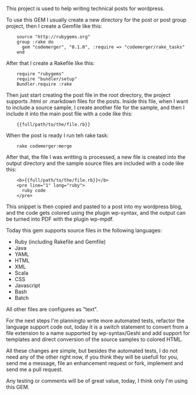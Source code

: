 This project is used to help writing technical posts for wordpress.

To use this GEM I usually create a new directory for the post or post group project, then I create a Gemfile like this:

        source "http://rubygems.org"
        group :rake do
          gem "codemerger", "0.1.0", :require => "codemerger/rake_tasks"
        end

After that I create a Rakefile like this:

        require "rubygems"
        require "bundler/setup"
        Bundler.require :rake

Then just start creating the post file in the root directory, the project supports .html or .markdown files for the posts.
Inside this file, when I want to include a source sample, I create another file for the sample, and then I include it into the main post file with a code like this:

        {{full/path/to/the/file.rb}}

When the post is ready I run teh rake task:

        rake codemerger:merge

After that, the file I was writting is processed, a new file is created into the output directory and the sample source files are included with a code like this:

        <b>{{full/path/to/the/file.rb}}</b>
        <pre line="1" lang="ruby">
          ruby code
        </pre>

This snippet is then copied and pasted to a post into my wordpress blog, and the code gets colored using the plugin wp-syntax, and the output can be turned into PDF with the plugin wp-mpdf.

Today this gem supports source files in the following languages:
* Ruby (including Rakefile and Gemfile)
* Java
* YAML
* HTML
* XML
* Scala
* CSS
* Javascript
* Bash
* Batch

All other files are configures as "text".

For the next steps I'm planningto write more automated tests, refactor the language support code out, today it is a switch statement to convert from a file extension to a name supported by wp-syntax/Geshi and add support for templates and direct conversion of the source samples to colored HTML.

All these changes are simple, but besides the automated tests, I do not need any of the other right now, if you think they will be usefull for you, send me a message, file an enhancement request or fork, implement and send me a pull request.

Any testing or comments will be of great value, today, I think only I'm using this GEM.